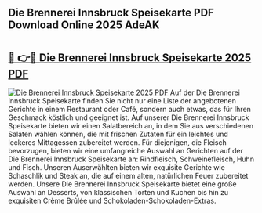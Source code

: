 ## Die Brennerei Innsbruck Speisekarte PDF Download Online 2025 AdeAK

# <h2><a href="http://gcbfa9p.nevu.top/?p=Die+Brennerei+Innsbruck+Speisekarte">🔗 👉🔴 Die Brennerei Innsbruck Speisekarte 2025 PDF</a></h2>

[![Die Brennerei Innsbruck Speisekarte 2025 PDF](https://i.imgur.com/dBaPXMq.png)](http://gcbfa9p.nevu.top/?p=Die+Brennerei+Innsbruck+Speisekarte)
Auf der Die Brennerei Innsbruck Speisekarte finden Sie nicht nur eine Liste der angebotenen Gerichte in einem Restaurant oder Café, sondern auch etwas, das für Ihren Geschmack köstlich und geeignet ist. Auf unserer Die Brennerei Innsbruck Speisekarte bieten wir einen Salatbereich an, in dem Sie aus verschiedenen Salaten wählen können, die mit frischen Zutaten für ein leichtes und leckeres Mittagessen zubereitet werden. Für diejenigen, die Fleisch bevorzugen, bieten wir eine umfangreiche Auswahl an Gerichten auf der Die Brennerei Innsbruck Speisekarte an: Rindfleisch, Schweinefleisch, Huhn und Fisch. Unseren Auserwählten bieten wir exquisite Gerichte wie Schaschlik und Steak an, die auf einem alten, natürlichen Feuer zubereitet werden. Unsere Die Brennerei Innsbruck Speisekarte bietet eine große Auswahl an Desserts, von klassischen Torten und Kuchen bis hin zu exquisiten Crème Brûlée und Schokoladen-Schokoladen-Extras.
